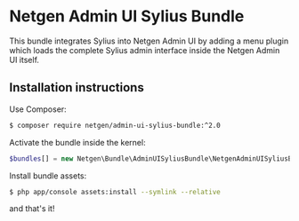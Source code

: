 # Netgen Admin UI Sylius Bundle

This bundle integrates Sylius into Netgen Admin UI by adding a menu plugin which loads the complete Sylius admin interface inside the Netgen Admin UI itself.

## Installation instructions

Use Composer:

```bash
$ composer require netgen/admin-ui-sylius-bundle:^2.0
```

Activate the bundle inside the kernel:

```php
$bundles[] = new Netgen\Bundle\AdminUISyliusBundle\NetgenAdminUISyliusBundle();
```

Install bundle assets:

```bash
$ php app/console assets:install --symlink --relative
```

and that's it!
